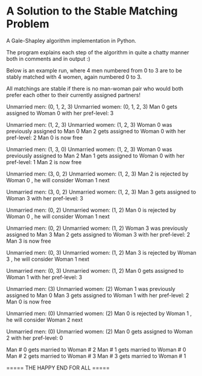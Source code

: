 # A Solution to the Stable Matching Problem
A Gale-Shapley algorithm implementation in Python.

The program explains each step of the algorithm in quite a chatty manner both in comments and in output :)

Below is an example run, where 4 men numbered from 0 to 3 are to be stably matched with 4 women, again numbered 0 to 3.

All matchings are stable if there is no man-woman pair who would both prefer each other to their currently assigned partners!

Unmarried men: (0, 1, 2, 3)
Unmarried women: (0, 1, 2, 3)
Man 0 gets assigned to Woman 0 with her pref-level: 3

Unmarried men: (1, 2, 3)
Unmarried women: (1, 2, 3)
Woman 0 was previously assigned to Man 0
Man 2 gets assigned to Woman 0 with her pref-level: 2
Man 0 is now free

Unmarried men: (1, 3, 0)
Unmarried women: (1, 2, 3)
Woman 0 was previously assigned to Man 2
Man 1 gets assigned to Woman 0 with her pref-level: 1
Man 2 is now free

Unmarried men: (3, 0, 2)
Unmarried women: (1, 2, 3)
Man 2 is rejected by Woman 0 , he will consider Woman 1 next

Unmarried men: (3, 0, 2)
Unmarried women: (1, 2, 3)
Man 3 gets assigned to Woman 3 with her pref-level: 3

Unmarried men: (0, 2)
Unmarried women: (1, 2)
Man 0 is rejected by Woman 0 , he will consider Woman 1 next

Unmarried men: (0, 2)
Unmarried women: (1, 2)
Woman 3 was previously assigned to Man 3
Man 2 gets assigned to Woman 3 with her pref-level: 2
Man 3 is now free

Unmarried men: (0, 3)
Unmarried women: (1, 2)
Man 3 is rejected by Woman 3 , he will consider Woman 1 next

Unmarried men: (0, 3)
Unmarried women: (1, 2)
Man 0 gets assigned to Woman 1 with her pref-level: 3

Unmarried men: (3)
Unmarried women: (2)
Woman 1 was previously assigned to Man 0
Man 3 gets assigned to Woman 1 with her pref-level: 2
Man 0 is now free

Unmarried men: (0)
Unmarried women: (2)
Man 0 is rejected by Woman 1 , he will consider Woman 2 next

Unmarried men: (0)
Unmarried women: (2)
Man 0 gets assigned to Woman 2 with her pref-level: 0

Man # 0 gets married to Woman # 2
Man # 1 gets married to Woman # 0
Man # 2 gets married to Woman # 3
Man # 3 gets married to Woman # 1

===== THE HAPPY END FOR ALL =====
